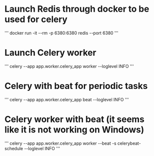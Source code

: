# Launch Redis through docker to be used for celery

'''
docker run -it --rm -p 6380:6380 redis --port 6380
'''

# Launch Celery worker

'''
celery --app app.worker.celery_app worker --loglevel INFO
'''

# Celery with beat for periodic tasks

'''
celery --app app.worker.celery_app beat --loglevel INFO
'''

# Celery worker with beat (it seems like it is not working on Windows)

'''
celery --app app.worker.celery_app worker --beat -s celerybeat-schedule --loglevel INFO
'''
